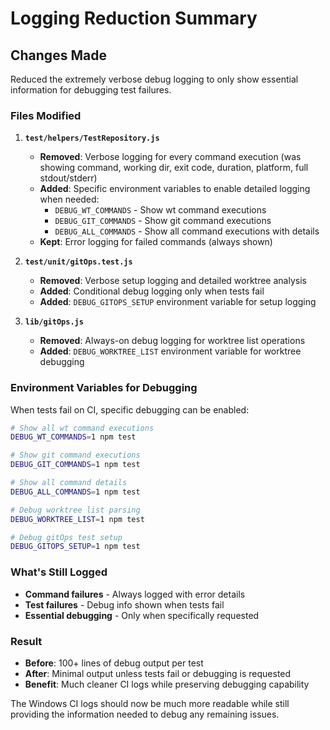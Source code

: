 # Logging Reduction Summary

## Changes Made

Reduced the extremely verbose debug logging to only show essential information for debugging test failures.

### Files Modified

1. **`test/helpers/TestRepository.js`**
   - **Removed**: Verbose logging for every command execution (was showing command, working dir, exit code, duration, platform, full stdout/stderr)
   - **Added**: Specific environment variables to enable detailed logging when needed:
     - `DEBUG_WT_COMMANDS` - Show wt command executions
     - `DEBUG_GIT_COMMANDS` - Show git command executions  
     - `DEBUG_ALL_COMMANDS` - Show all command executions with details
   - **Kept**: Error logging for failed commands (always shown)

2. **`test/unit/gitOps.test.js`**
   - **Removed**: Verbose setup logging and detailed worktree analysis
   - **Added**: Conditional debug logging only when tests fail
   - **Added**: `DEBUG_GITOPS_SETUP` environment variable for setup logging

3. **`lib/gitOps.js`**
   - **Removed**: Always-on debug logging for worktree list operations
   - **Added**: `DEBUG_WORKTREE_LIST` environment variable for worktree debugging

### Environment Variables for Debugging

When tests fail on CI, specific debugging can be enabled:

```bash
# Show all wt command executions
DEBUG_WT_COMMANDS=1 npm test

# Show git command executions  
DEBUG_GIT_COMMANDS=1 npm test

# Show all command details
DEBUG_ALL_COMMANDS=1 npm test

# Debug worktree list parsing
DEBUG_WORKTREE_LIST=1 npm test

# Debug gitOps test setup
DEBUG_GITOPS_SETUP=1 npm test
```

### What's Still Logged

- **Command failures** - Always logged with error details
- **Test failures** - Debug info shown when tests fail
- **Essential debugging** - Only when specifically requested

### Result

- **Before**: 100+ lines of debug output per test
- **After**: Minimal output unless tests fail or debugging is requested
- **Benefit**: Much cleaner CI logs while preserving debugging capability

The Windows CI logs should now be much more readable while still providing the information needed to debug any remaining issues.